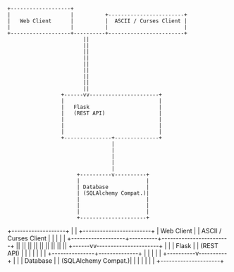```
+-------------------+
|                   |          +------------------------+
|   Web Client      |          |  ASCII / Curses Client |
|                   |          |                        |
+-------------------+----------+------------------------+
                        ||
                        ||
                        ||
                        ||
                        ||
                        ||
                        ||
                        ||
                        ||
                 +------vv----------------------+
                 |                              |
                 |   Flask                      |
                 |   (REST API)                 |
                 |                              |
                 |                              |
                 |                              |
                 +---------------+--------------+
                                 |
                                 |
                                 |
                                 |
                                 |
                      +----------v----------+
                      |                     |
                      | Database            |
                      | (SQLAlchemy Compat.)|
                      |                     |
                      |                     |
                      |                     |
                      +---------------------+
```
+-------------------+
|                   |          +------------------------+
|   Web Client      |          |  ASCII / Curses Client |
|                   |          |                        |
+-------------------+----------+------------------------+
                        ||
                        ||
                        ||
                        ||
                        ||
                        ||
                        ||
                        ||
                        ||
                 +------vv----------------------+
                 |                              |
                 |   Flask                      |
                 |   (REST API)                 |
                 |                              |
                 |                              |
                 |                              |
                 +---------------+--------------+
                                 |
                                 |
                                 |
                                 |
                                 |
                      +----------v----------+
                      |                     |
                      | Database            |
                      | (SQLAlchemy Compat.)|
                      |                     |
                      |                     |
                      |                     |
                      +---------------------+
```
